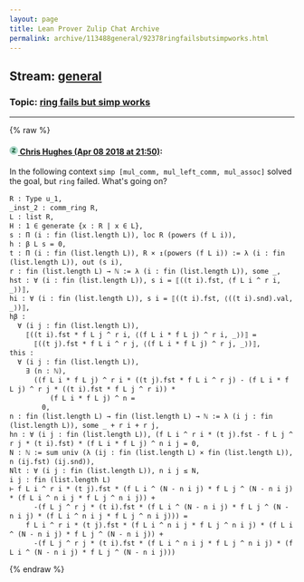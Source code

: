 ```yaml
---
layout: page
title: Lean Prover Zulip Chat Archive 
permalink: archive/113488general/92378ringfailsbutsimpworks.html
---
```


## Stream: [general](index.html)
### Topic: [ring fails but simp works](92378ringfailsbutsimpworks.html)

---


{% raw %}
#### [![Click to go to Zulip](../../assets/img/zulip2.png) Chris Hughes (Apr 08 2018 at 21:50)](https://leanprover.zulipchat.com/#narrow/stream/113488-general/topic/ring%20fails%20but%20simp%20works/near/124808425):
In the following context `simp [mul_comm, mul_left_comm, mul_assoc]` solved the goal, but `ring` failed. What's going on?
```lean
R : Type u_1,
_inst_2 : comm_ring R,
L : list R,
H : 1 ∈ generate {x : R | x ∈ L},
s : Π (i : fin (list.length L)), loc R (powers (f L i)),
h : β L s = 0,
t : Π (i : fin (list.length L)), R × ↥(powers (f L i)) := λ (i : fin (list.length L)), out (s i),
r : fin (list.length L) → ℕ := λ (i : fin (list.length L)), some _,
hst : ∀ (i : fin (list.length L)), s i = ⟦((t i).fst, ⟨f L i ^ r i, _⟩)⟧,
hi : ∀ (i : fin (list.length L)), s i = ⟦((t i).fst, ⟨((t i).snd).val, _⟩)⟧,
hβ :
  ∀ (i j : fin (list.length L)),
    ⟦((t i).fst * f L j ^ r i, ⟨(f L i * f L j) ^ r i, _⟩)⟧ =
      ⟦((t j).fst * f L i ^ r j, ⟨(f L i * f L j) ^ r j, _⟩)⟧,
this :
  ∀ (i j : fin (list.length L)),
    ∃ (n : ℕ),
      ((f L i * f L j) ^ r i * ((t j).fst * f L i ^ r j) - (f L i * f L j) ^ r j * ((t i).fst * f L j ^ r i)) *
          (f L i * f L j) ^ n =
        0,
n : fin (list.length L) → fin (list.length L) → ℕ := λ (i j : fin (list.length L)), some _ + r i + r j,
hn : ∀ (i j : fin (list.length L)), (f L i ^ r i * (t j).fst - f L j ^ r j * (t i).fst) * (f L i * f L j) ^ n i j = 0,
N : ℕ := sum univ (λ (ij : fin (list.length L) × fin (list.length L)), n (ij.fst) (ij.snd)),
Nlt : ∀ (i j : fin (list.length L)), n i j ≤ N,
i j : fin (list.length L)
⊢ f L i ^ r i * (t j).fst * (f L i ^ (N - n i j) * f L j ^ (N - n i j) * (f L i ^ n i j * f L j ^ n i j)) +
      -(f L j ^ r j * (t i).fst * (f L i ^ (N - n i j) * f L j ^ (N - n i j) * (f L i ^ n i j * f L j ^ n i j))) =
    f L i ^ r i * (t j).fst * (f L i ^ n i j * f L j ^ n i j) * (f L i ^ (N - n i j) * f L j ^ (N - n i j)) +
      -(f L j ^ r j * (t i).fst * (f L i ^ n i j * f L j ^ n i j) * (f L i ^ (N - n i j) * f L j ^ (N - n i j)))
```


{% endraw %}
